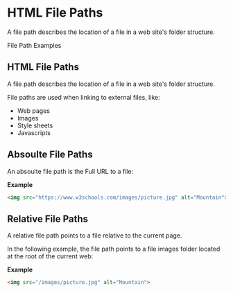 # HTML File Paths

A file path describes the location of a file in a web site's folder structure.


File Path Examples

## HTML File Paths

A file path describes the location of a file in a web site's folder structure.

File paths are used when linking to external files, like:

* Web pages
* Images
* Style sheets
* Javascripts

## Absoulte File Paths

An absoulte file path is the Full URL to a file:

__Example__

```html
<img src="https://www.w3schools.com/images/picture.jpg" alt="Mountain">

```

## Relative File Paths

A relative file path points to a file relative to the current page.

In the following example, the file path points to a file images folder located at the root of the current web:

__Example__

```html
<img src="/images/picture.jpg" alt="Mountain">
```


